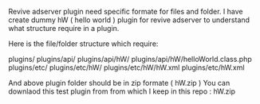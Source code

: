Revive adserver plugin need specific formate for files and folder. I have create dummy
hW ( hello world ) plugin for revive adserver to understand what structure require in a
plugin.

Here is the file/folder structure which require:

  plugins/
  plugins/api/
  plugins/api/hW/
  plugins/api/hW/helloWorld.class.php
  plugins/etc/
  plugins/etc/hW/
  plugins/etc/hW/hW.xml
  plugins/etc/hW.xml

And above plugin folder should be in zip formate ( hW.zip )
You can downlaod this test plugin from from which I keep in this repo : hW.zip

